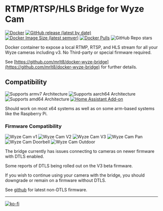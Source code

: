 # RTMP/RTSP/HLS Bridge for Wyze Cam

[![Docker](https://github.com/mrlt8/docker-wyze-bridge/actions/workflows/docker-image.yml/badge.svg)](https://github.com/mrlt8/docker-wyze-bridge/actions/workflows/docker-image.yml)
[![GitHub release (latest by date)](https://img.shields.io/github/v/release/mrlt8/docker-wyze-bridge?logo=github)](https://github.com/mrlt8/docker-wyze-bridge/releases/latest)
[![Docker Image Size (latest semver)](https://img.shields.io/docker/image-size/mrlt8/wyze-bridge?sort=semver&logo=docker&logoColor=white)](https://hub.docker.com/r/mrlt8/wyze-bridge)
[![Docker Pulls](https://img.shields.io/docker/pulls/mrlt8/wyze-bridge?logo=docker&logoColor=white)](https://hub.docker.com/r/mrlt8/wyze-bridge)
![GitHub Repo stars](https://img.shields.io/github/stars/mrlt8/docker-wyze-bridge?style=social)

Docker container to expose a local RTMP, RTSP, and HLS stream for all your Wyze cameras including v3. No Third-party or special firmware required.

See [https://github.com/mrlt8/docker-wyze-bridge](https://github.com/mrlt8/docker-wyze-bridge) for further details.

## Compatibility

![Supports armv7 Architecture](https://img.shields.io/badge/armv7-yes-success.svg)
![Supports aarch64 Architecture](https://img.shields.io/badge/aarch64-yes-success.svg)
![Supports amd64 Architecture](https://img.shields.io/badge/amd64-yes-success.svg)
[![Home Assistant Add-on](https://img.shields.io/badge/home_assistant-add--on-blue.svg?logo=homeassistant&logoColor=white)](https://github.com/mrlt8/docker-wyze-bridge/wiki/Home-Assistant)

Should work on most x64 systems as well as on some arm-based systems like the Raspberry Pi.

### Firmware Compatibility

![Wyze Cam v1](https://img.shields.io/badge/wyze_v1-no-inactive.svg)
![Wyze Cam V2](https://img.shields.io/badge/wyze_v2-<4.9.6.241-important.svg)
![Wyze Cam V3](https://img.shields.io/badge/wyze_v3-yes-success.svg)
![Wyze Cam Pan](https://img.shields.io/badge/wyze_pan-<4.10.6.241-important.svg)
![Wyze Cam Doorbell](https://img.shields.io/badge/wyze_doorbell-yes-success.svg)
![Wyze Cam Outdoor](https://img.shields.io/badge/wyze_outdoor-no-inactive.svg)

The bridge currently has issues connecting to cameras on newer firmware with DTLS enabled.

Some reports of DTLS being rolled out on the V3 beta firmware.

If you wish to continue using your camera with the bridge, you should downgrade or remain on a firmware without DTLS.

See [github](https://github.com/mrlt8/docker-wyze-bridge#%EF%B8%8F-firmware-compatibility) for latest non-DTLS firmware.

---
[![ko-fi](https://ko-fi.com/img/githubbutton_sm.svg)](https://ko-fi.com/J3J85TD3K)